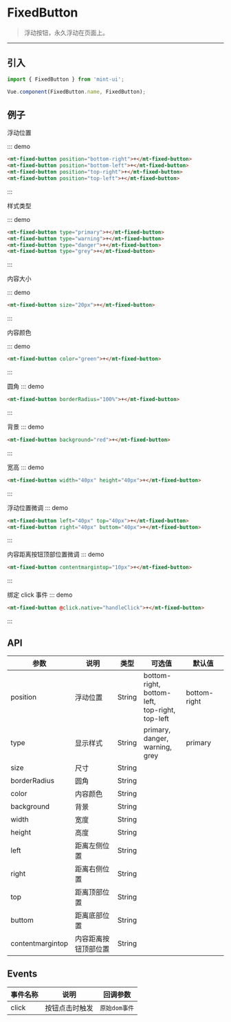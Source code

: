 <style>
.mint-navbar.is-fixed{
    position: relative !important;
}
.mint-navbar .mint-tab-item.is-selected{
    margin-bottom: 0 !important;
}

.mint-fixed-button{
    position: absolute !important;
}
div[smile-category="FixedButton"] > .smile-classify-item-content{
    min-height: 110px;
}
</style>

# FixedButton

> 浮动按钮，永久浮动在页面上。

------------

## 引入

```javascript
import { FixedButton } from 'mint-ui';

Vue.component(FixedButton.name, FixedButton);
```

## 例子
浮动位置

::: demo
```html
<mt-fixed-button position="bottom-right">+</mt-fixed-button>
<mt-fixed-button position="bottom-left">+</mt-fixed-button>
<mt-fixed-button position="top-right">+</mt-fixed-button>
<mt-fixed-button position="top-left">+</mt-fixed-button>
```
:::

样式类型

::: demo
```html
<mt-fixed-button type="primary">+</mt-fixed-button>
<mt-fixed-button type="warning">+</mt-fixed-button>
<mt-fixed-button type="danger">+</mt-fixed-button>
<mt-fixed-button type="grey">+</mt-fixed-button>
```
:::

内容大小

::: demo
```html
<mt-fixed-button size="20px">+</mt-fixed-button>
```
:::

内容颜色

::: demo
```html
<mt-fixed-button color="green">+</mt-fixed-button>
```
:::

圆角
::: demo
```html
<mt-fixed-button borderRadius="100%">+</mt-fixed-button>
```
:::

背景
::: demo
```html
<mt-fixed-button background="red">+</mt-fixed-button>
```
:::

宽高
::: demo
```html
<mt-fixed-button width="40px" height="40px">+</mt-fixed-button>
```
:::

浮动位置微调
::: demo
```html
<mt-fixed-button left="40px" top="40px">+</mt-fixed-button>
<mt-fixed-button right="40px" buttom="40px">+</mt-fixed-button>
```
:::

内容距离按钮顶部位置微调
::: demo
```html
<mt-fixed-button contentmargintop="10px">+</mt-fixed-button>
```
:::

绑定 click 事件
::: demo
```html
<mt-fixed-button @click.native="handleClick">+</mt-fixed-button>
```
:::

## API

| 参数 | 说明 | 类型 | 可选值 | 默认值 |
|------|-------|---------|-------|--------|
| position | 浮动位置 | String | bottom-right, <br>bottom-left, <br>top-right, <br>top-left | bottom-right |
| type | 显示样式 | String |  primary,<br> danger,<br> warning,<br> grey | primary |
| size | 尺寸 | String |  |  |
| borderRadius | 圆角 | String | | |
| color | 内容颜色 | String | | |
| background | 背景 | String | | |
| width | 宽度 | String | | |
| height | 高度 | String | | |
| left | 距离左侧位置 | String | | |
| right | 距离右侧位置 | String | | |
| top | 距离顶部位置 | String | | |
| buttom | 距离底部位置 | String | | |
| contentmargintop | 内容距离按钮顶部位置 | String | | |


## Events
| 事件名称 | 说明 | 回调参数 |
|---------- |-------- |---------- |
| click  | 按钮点击时触发 | `原始dom事件`  |
